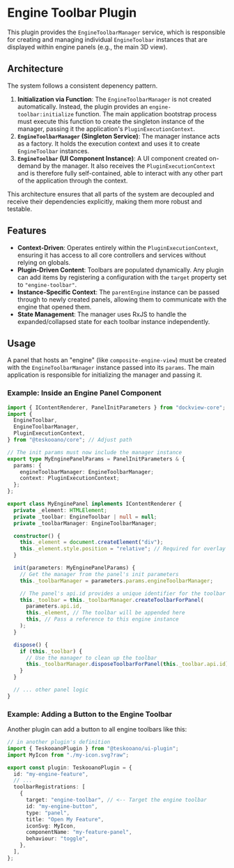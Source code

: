 # Engine Toolbar Plugin

This plugin provides the `EngineToolbarManager` service, which is responsible for creating and managing individual `EngineToolbar` instances that are displayed within engine panels (e.g., the main 3D view).

## Architecture

The system follows a consistent depenency pattern.

1.  **Initialization via Function**: The `EngineToolbarManager` is not created automatically. Instead, the plugin provides an `engine-toolbar:initialize` function. The main application bootstrap process must execute this function to create the singleton instance of the manager, passing it the application's `PluginExecutionContext`.
2.  **`EngineToolbarManager` (Singleton Service)**: The manager instance acts as a factory. It holds the execution context and uses it to create `EngineToolbar` instances.
3.  **`EngineToolbar` (UI Component Instance)**: A UI component created on-demand by the manager. It also receives the `PluginExecutionContext` and is therefore fully self-contained, able to interact with any other part of the application through the context.

This architecture ensures that all parts of the system are decoupled and receive their dependencies explicitly, making them more robust and testable.

## Features

- **Context-Driven**: Operates entirely within the `PluginExecutionContext`, ensuring it has access to all core controllers and services without relying on globals.
- **Plugin-Driven Content**: Toolbars are populated dynamically. Any plugin can add items by registering a configuration with the `target` property set to `"engine-toolbar"`.
- **Instance-Specific Context**: The `parentEngine` instance can be passed through to newly created panels, allowing them to communicate with the engine that opened them.
- **State Management**: The manager uses RxJS to handle the expanded/collapsed state for each toolbar instance independently.

## Usage

A panel that hosts an "engine" (like `composite-engine-view`) must be created with the `EngineToolbarManager` instance passed into its `params`. The main application is responsible for initializing the manager and passing it.

### Example: Inside an Engine Panel Component

```typescript
import { IContentRenderer, PanelInitParameters } from "dockview-core";
import {
  EngineToolbar,
  EngineToolbarManager,
  PluginExecutionContext,
} from "@teskooano/core"; // Adjust path

// The init params must now include the manager instance
export type MyEnginePanelParams = PanelInitParameters & {
  params: {
    engineToolbarManager: EngineToolbarManager;
    context: PluginExecutionContext;
  };
};

export class MyEnginePanel implements IContentRenderer {
  private _element: HTMLElement;
  private _toolbar: EngineToolbar | null = null;
  private _toolbarManager: EngineToolbarManager;

  constructor() {
    this._element = document.createElement("div");
    this._element.style.position = "relative"; // Required for overlay
  }

  init(parameters: MyEnginePanelParams) {
    // Get the manager from the panel's init parameters
    this._toolbarManager = parameters.params.engineToolbarManager;

    // The panel's api.id provides a unique identifier for the toolbar
    this._toolbar = this._toolbarManager.createToolbarForPanel(
      parameters.api.id,
      this._element, // The toolbar will be appended here
      this, // Pass a reference to this engine instance
    );
  }

  dispose() {
    if (this._toolbar) {
      // Use the manager to clean up the toolbar
      this._toolbarManager.disposeToolbarForPanel(this._toolbar.api.id);
    }
  }

  // ... other panel logic
}
```

### Example: Adding a Button to the Engine Toolbar

Another plugin can add a button to all engine toolbars like this:

```typescript
// in another plugin's definition
import { TeskooanoPlugin } from "@teskooano/ui-plugin";
import MyIcon from "./my-icon.svg?raw";

export const plugin: TeskooanoPlugin = {
  id: "my-engine-feature",
  // ...
  toolbarRegistrations: [
    {
      target: "engine-toolbar", // <-- Target the engine toolbar
      id: "my-engine-button",
      type: "panel",
      title: "Open My Feature",
      iconSvg: MyIcon,
      componentName: "my-feature-panel",
      behaviour: "toggle",
    },
  ],
};
```
